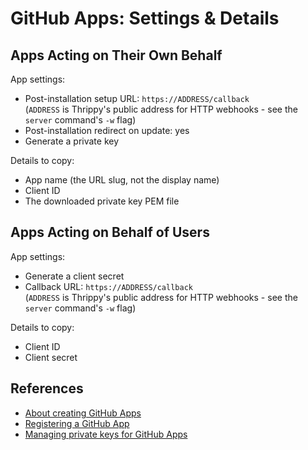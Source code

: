 # GitHub Apps: Settings & Details

## Apps Acting on Their Own Behalf

App settings:

- Post-installation setup URL: `https://ADDRESS/callback`\
  (`ADDRESS` is Thrippy's public address for HTTP webhooks - see the `server` command's `-w` flag)
- Post-installation redirect on update: yes
- Generate a private key

Details to copy:

- App name (the URL slug, not the display name)
- Client ID
- The downloaded private key PEM file

## Apps Acting on Behalf of Users

App settings:

- Generate a client secret
- Callback URL: `https://ADDRESS/callback`\
  (`ADDRESS` is Thrippy's public address for HTTP webhooks - see the `server` command's `-w` flag)

Details to copy:

- Client ID
- Client secret

## References

- [About creating GitHub Apps](https://docs.github.com/en/apps/creating-github-apps/about-creating-github-apps/about-creating-github-apps)
- [Registering a GitHub App](https://docs.github.com/en/apps/creating-github-apps/registering-a-github-app/registering-a-github-app)
- [Managing private keys for GitHub Apps](https://docs.github.com/en/apps/creating-github-apps/authenticating-with-a-github-app/managing-private-keys-for-github-apps)
